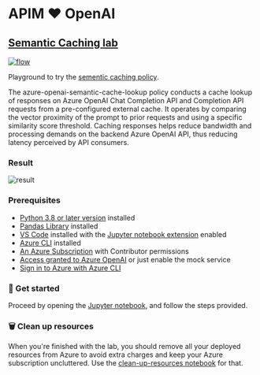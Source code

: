 # APIM ❤️ OpenAI

## [Semantic Caching lab](semantic-caching.ipynb)

[![flow](../../images/semantic-caching.gif)](semantic-caching.ipynb)

Playground to try the [sementic caching policy](https://learn.microsoft.com/en-us/azure/api-management/azure-openai-semantic-cache-lookup-policy).

The azure-openai-semantic-cache-lookup policy conducts a cache lookup of responses on Azure OpenAI Chat Completion API and Completion API requests from a pre-configured external cache. It operates by comparing the vector proximity of the prompt to prior requests and using a specific similarity score threshold. Caching responses helps reduce bandwidth and processing demands on the backend Azure OpenAI API, thus reducing latency perceived by API consumers.

### Result

![result](result.png)

### Prerequisites

- [Python 3.8 or later version](https://www.python.org/) installed
- [Pandas Library](https://pandas.pydata.org) installed
- [VS Code](https://code.visualstudio.com/) installed with the [Jupyter notebook extension](https://marketplace.visualstudio.com/items?itemName=ms-toolsai.jupyter) enabled
- [Azure CLI](https://learn.microsoft.com/en-us/cli/azure/install-azure-cli) installed
- [An Azure Subscription](https://azure.microsoft.com/en-us/free/) with Contributor permissions
- [Access granted to Azure OpenAI](https://aka.ms/oai/access) or just enable the mock service
- [Sign in to Azure with Azure CLI](https://learn.microsoft.com/en-us/cli/azure/authenticate-azure-cli-interactively)

### 🚀 Get started

Proceed by opening the [Jupyter notebook](semantic-caching.ipynb), and follow the steps provided.

### 🗑️ Clean up resources

When you're finished with the lab, you should remove all your deployed resources from Azure to avoid extra charges and keep your Azure subscription uncluttered.
Use the [clean-up-resources notebook](clean-up-resources.ipynb) for that.
